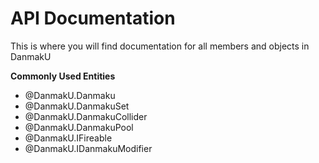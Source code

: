# API Documentation

This is where you will find documentation for all members and objects in DanmakU

__Commonly Used Entities__  

* @DanmakU.Danmaku
* @DanmakU.DanmakuSet
* @DanmakU.DanmakuCollider
* @DanmakU.DanmakuPool
* @DanmakU.IFireable
* @DanmakU.IDanmakuModifier